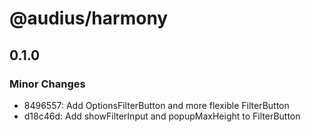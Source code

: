 # @audius/harmony

## 0.1.0

### Minor Changes

- 8496557: Add OptionsFilterButton and more flexible FilterButton
- d18c46d: Add showFilterInput and popupMaxHeight to FilterButton
